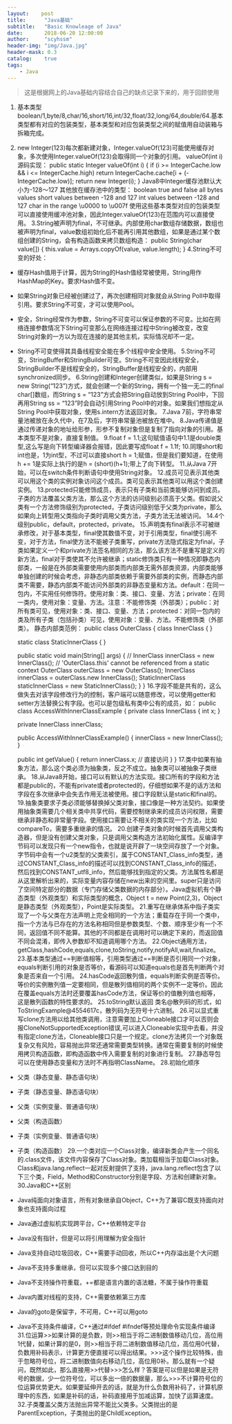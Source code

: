 ```yaml
---
layout:    post
title:      "Java基础"
subtitle:   "Basic Knowleage of Java"
date:       2018-06-20 12:00:00
author:     "scyhssm"
header-img: "img/Java.jpg"
header-mask: 0.3
catalog:    true
tags:
    - Java
---
```


> 这是根据网上的Java基础内容结合自己的缺点记录下来的，用于回顾使用

1. 基本类型boolean/1,byte/8,char/16,short/16,int/32,float/32,long/64,double/64.基本类型都有对应的包装类型，基本类型和对应包装类型之间的赋值用自动装箱与拆箱完成。

2. new Integer(123)每次都新建对象，Integer.valueOf(123)可能使用缓存对象，多次使用Integer.valueOf(123)会取得同一个对象的引用。
valueOf(int i)源码实现：
public static Integer valueOf(int i) {
    if (i >= IntegerCache.low && i <= IntegerCache.high)
        return IntegerCache.cache[i + (-IntegerCache.low)];
    return new Integer(i);
}
Java8中Integer缓存池默认大小为-128～127
其他放在缓存池中的类型：
boolean true and false
all bytes values
short values between -128 and 127
int values between -128 and 127
char in the range \u0000 to \u007f
使用这些基本类型对应的包装类型可以直接使用缓冲池对象，因此Integer.valueOf(123)在范围内可以直接使用。
3.String被声明为final，不可继承。内部使用char数组存储数据，数组也被声明为final，value数组初始化后不能再引用其他数组，如果是通过某个数组创建的String，会有构造函数来拷贝数组构造：
public String(char value[]) {
    this.value = Arrays.copyOf(value, value.length);
}
4.String不可变的好处：
* 缓存Hash值用于计算，因为String的Hash值经常被使用，String用作HashMap的Key。要求Hash值不变。
* 如果String对象已经被创建过了，再次创建相同对象就会从String Poll中取得引用。要求String不可变，才可以使用Pool。
* 安全，String经常作为参数，String不可变可以保证参数的不可变。比如在网络连接参数情况下String可变那么在网络连接过程中String被改变，改变String对象的一方以为现在连接的是其他主机，实际情况却不一定。
* String不可变使得其具备线程安全能在多个线程中安全使用。
5.String不可变，StringBuffer和StringBuilder可变。String不可变因此线程安全，StringBuilder不是线程安全的，StringBuffer是线程安全的，内部用synchronized同步。
6.String创建和Integer创建类似，如果是String s = new String(“123”)方式，就会创建一个新的String，拥有一个独一无二的final char[]数组，而String s = “123”方式会把String自动放到String Pool中，下回再用String ss = “123”时会自动引用String Pool中的对象。如果我们想指定从String Pool中获取对象，使用s.intern方法返回对象。
7.Java 7前，字符串常量池被放在永久代中，在7及后，字符串常量池被放在堆中。
8.Java传递值是通过传递对象的地址给形参，形参不复制对象但是复制了指向对象的引用。基本类型不是对象，直接复制值。
9.float f = 1.1;这句赋值语句中1.1是double类型,这么写是向下转型编译器会报错，因此要写成float f = 1.1f;
10.同理short和int也是，1为int型，不过可以直接short h = 1;赋值，但是我们要知道，在使用h += 1是实际上执行的是h = (short)(h+1);带上了向下转型。
11.从Java 7开始，可以在switch条件判断语句中使用String对象。
12.成员可见表示其他类可以用这个类的实例对象访问这个成员。类可见表示其他类可以用这个类创建实例。
13.protected只能修饰成员，表示只有子类和当前类能够访问到成员。子类的方法覆盖父类方法，那么这个方法的访问级别必须高于父类。假如说父类有一个方法修饰级别为protected，子类访问级别低于父类为private，那么如果向上转型用父类指向子类时调用父类方法，子类方法无法被访问。
14.4个级别public，default，protected，private。
15.声明类有final表示不可被继承修改，对于基本类型，final使其数值不变，对于引用类型，final使引用不变，对于方法，final使方法不能被子类重写，private方法隐式指定为final，子类如果定义一个和private方法签名相同的方法，那么该方法不是重写是定义的新方法，final对于类使其不允许被继承；static修饰类只有一种情况即静态内部类，一般是在外部类需要使用内部类而内部类无需外部类资源，内部类能够单独创建的时候会考虑，非静态内部类依赖于需要外部类的实例，而静态内部类不需要，静态内部类不能访问外部类的非静态变量和方法。default：在同一包内，不实用任何修饰符。使用对象：类、接口、变量、方法；private：在同一类内，使用对象：变量、方法。注意：不能修饰类（外部类）；public：对所有类可见，使用对象：类、接口、变量、方法；protected：对同一包内的类及所有子类（包括孙类）可见，使用对象：变量、方法。不能修饰类（外部类）。
静态内部类范例：
public class OuterClass {
    class InnerClass {
    }

    static class StaticInnerClass {
    }

    public static void main(String[] args) {
        // InnerClass innerClass = new InnerClass(); // 'OuterClass.this' cannot be referenced from a static context
        OuterClass outerClass = new OuterClass();
        InnerClass innerClass = outerClass.new InnerClass();
        StaticInnerClass staticInnerClass = new StaticInnerClass();
    }
}
16.字段不能是共有的，这么做失去对该字段修改行为的控制，客户端可以随意修改，可以使用getter和setter方法替换公有字段。也可以是包级私有类中公有的成员，如：
public class AccessWithInnerClassExample {
    private class InnerClass {
        int x;
    }

    private InnerClass innerClass;

    public AccessWithInnerClassExample() {
        innerClass = new InnerClass();
    }

    public int getValue() {
        return innerClass.x; // 直接访问
    }
}
17.类中如果有抽象方法，那么这个类必须为抽象类，反之不成立。抽象类可以被抽象子类继承。
18.从Java8开始，接口可以有默认的方法实现。接口所有的字段和方法都是public的，不能有private或者protected的，仔细想如果不是的话方法和字段在多次继承中会失去作用无法被使用。接口字段默认是static和final的。
19.抽象类要求子类必须能够替换掉父类对象，接口像是一种方法契约。如果使用抽象类需要几个相关类中共享代码，需要控制继承来的成员访问权限，需要继承非静态和非常量字段。使用接口需要让不相关的类实现一个方法，比如compareTo，需要多重继承的情况。
20.创建子类对象的时候首先调用父类构造器，但是没有创建父类对象，只是调用父类构造方法初始化属性。反编译字节码可以发现只有一个new指令，也就是说开辟了一块空间存放了一个对象。字节码中会有一个u2类型的父类索引，属于CONSTANT_Class_info类型，通过CONSTANT_Class_info的描述可以找到CONSTANT_Class_info的描述，然后找到CONSTANT_utf8_info，然后能够找到指定的父类。方法属性名都是从这里解析出来的，实际变量内容存储在new出来的空间里。super只是访问了空间特定部分的数据（专门存储父类数据的内存部分）。Java虚拟机有个静态类型（外观类型）和实际类型的概念，Object t = new Point(2,3)，Object是静态类型（外观类型），Point是实际类型。
21.重写在继承体系中指子类实现了一个与父类在方法声明上完全相同的一个方法；重载存在于同一个类中，指一个方法与已存在的方法名称相同但是参数类型、个数、顺序至少有一个不同，返回值不同不能算。其他的不同都是在调用时可以确定下来的，而返回值不同会混淆，即传入参数却不知道调用哪个方法。
22.Object通用方法，getClass,hashCode,equals,clone,toString,notify,notifyAll,wait,finalize。
23.基本类型通过==判断值相等，引用类型通过==判断是否引用同一个对象，equals判断引用的对象是否等价，看源码可以知道equals也是首先判断两个对象是否来自一个引用。
24.hasCode返回散列值，equals判断实例是否等价。等价的实例散列值一定要相同，但是散列值相同的两个实例不一定等价。因此在覆盖equals方法时还要覆盖hasCode方法，保证等价的值散列值也相等，这是散列函数的特性要求的。
25.toString默认返回  类名@散列码的形式，如ToStringExample@4554617c，散列码为无符号十六进制。
26.可以显式重写clone方法用以给其他类调用，注意需要加上Cloneable接口才可以否则会报CloneNotSupportedException错误,可以进入Cloneable实现中去看，并没有指定clone方法，Cloneable接口只是一个规定。clone方法拷贝一个对象既复杂又有风险，容易抛出异常还通常需要类型转换。通常在需要复制的时候使用拷贝构造函数，即构造函数中传入需要复制的对象进行复制。
27.静态导包可以在使用静态变量和方法时不再指明ClassName。
28.初始化顺序
* 父类（静态变量、静态语句块）
* 子类（静态变量、静态语句块）
* 父类（实例变量、普通语句块）
* 父类（构造函数）
* 子类（实例变量、普通语句块）
* 子类（构造函数）
29.一个类对应一个Class对象，编译新类会产生一个同名的.class文件，该文件内容保存了Class对象。类加载相当于加载Class对象。Class和java.lang.reflect一起对反射提供了支持，java.lang.reflect包含了以下三个类，Field，Method和Constructor分别是字段、方法和创建新对象。
30.Java和C++区别
* Java纯面向对象语言，所有对象继承自Object，C++为了兼容C既支持面向对象也支持面向过程
* Java通过虚拟机实现跨平台，C++依赖特定平台
* Java没有指针，但是可以将引用理解为安全指针
* Java支持自动垃圾回收，C++需要手动回收，所以C++内存溢出是个大问题
* Java不支持多重继承，但可以实现多个接口达到目的
* Java不支持操作符重载，+=都是语言内置的语法糖，不属于操作符重载
* Java内置对线程的支持，C++需要依赖第三方库
* Java的goto是保留字，不可用，C++可以用goto
* Java不支持条件编译，C++通过#ifdef #ifndef等预处理命令实现条件编译
31.位运算>>如果计算的是负数，则>>相当于将二进制数值移动几位，高位用1代替，如果计算的是0，则>>相当于将二进制数值移动几位，高位用0代替，负数用补码表示，计算更方便直接可以得出结果。>>>这个操作比较特殊，由于忽略符号位，将二进制数值向右移动几位，高位用0补。那么就有一个疑问，既然如此，那么直接用>>代替>>>怎么样？答案是可以但是如果是无符号的数据，少一位符号位，可以多出一倍的数据量，那么>>>不计算符号位的位运算优势更大。如果要延伸开去的话，就是为什么负数用补码了，计算机原理中的东西，如果是补码的话，补码直接用于加减运算，加快了运算速度。
32.子类覆盖父类方法抛出异常不能比父类多。父类抛出的是ParentException，子类抛出的是ChildException。
